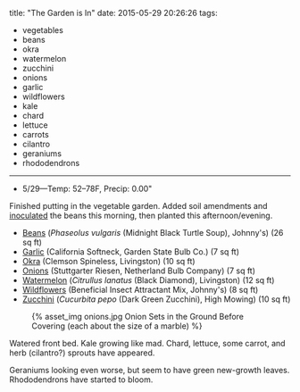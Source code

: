 title: "The Garden is In"
date: 2015-05-29 20:26:26
tags:
  - vegetables
  - beans
  - okra
  - watermelon
  - zucchini
  - onions
  - garlic
  - wildflowers
  - kale
  - chard
  - lettuce
  - carrots
  - cilantro
  - geraniums
  - rhododendrons
---

- 5/29&mdash;Temp: 52&ndash;78F, Precip: 0.00"

Finished putting in the vegetable garden. Added soil amendments and [inoculated](http://www.johnnyseeds.com/p-6682-garden-combination-inoculant.aspx)
the beans this morning, then planted this afternoon/evening.

- [Beans](http://www.johnnyseeds.com/p-8471-midnight-black-turtle-soup.aspx) (*Phaseolus vulgaris* (Midnight Black Turtle Soup), Johnny's) (26 sq ft)
- [Garlic](http://www.netherlandbulb.com/index.cfm?fuseaction=bulbs.plantDetail&plant_id=5719) (California Softneck, Garden State Bulb Co.) (7 sq ft)
- [Okra](http://www.burpee.com/heirloom-seeds-and-plants/heirloom-okra/okra-clemson-spineless-prod000768.html) (Clemson Spineless, Livingston) (10 sq ft)
- [Onions](http://www.netherlandbulb.com/index.cfm?fuseaction=bulbs.plantDetail&plant_id=6269) (Stuttgarter Riesen, Netherland Bulb Company) (7 sq ft)
- [Watermelon](http://www.gurneys.com/product/2388) (*Citrullus lanatus* (Black Diamond), Livingston) (12 sq ft)
- [Wildflowers](http://www.johnnyseeds.com/p-7078-beneficial-insect-attractant-mix.aspx) (Beneficial Insect Attractant Mix, Johnny's) (8 sq ft)
- [Zucchini](http://www.highmowingseeds.com/organic-non-gmo-seeds-dark-green-summer-squash.html) (*Cucurbita pepo* (Dark Green Zucchini), High Mowing) (10 sq ft)

<figure>
  {% asset_img onions.jpg Onion Sets in the Ground Before Covering (each about the size of a marble) %}
</figure>

Watered front bed. Kale growing like mad. Chard, lettuce, some carrot, and herb
(cilantro?) sprouts have appeared.

Geraniums looking even worse, but seem to have green new-growth leaves.
Rhododendrons have started to bloom.